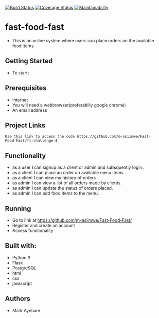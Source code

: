 [![Build Status](https://travis-ci.org/m-asiimwe/Fast-Food-Fast.svg?branch=ft-challenge-4)](https://travis-ci.org/m-asiimwe/fast-foods-fast)
[![Coverage Status](https://coveralls.io/repos/github/m-asiimwe/Fast-Food-Fast/badge.svg?branch=ft-challenge-4)](https://coveralls.io/github/m-asiimwe/fast-foods-fast?branch=ft-challenge-3)
[![Maintainability](https://api.codeclimate.com/v1/badges/fe5d0f7b2397b5cc47bf/maintainability)](https://codeclimate.com/github/m-asiimwe/Fast-Food-Fast/maintainability)

# fast-food-fast

- This is an online system where users can place orders on the available food items

## Getting Started

- To start;

## Prerequisites

- Internet
- You will need a webbrowser(preferablliy google chrome)
- An email address

## Project Links

``` Use this link to access the code https://github.com/m-asiimwe/Fast-Food-Fast/ft-challenge-4 ```

## Functionality 

- as a user I can signup as a client or admin and subsquently login .
- as a client I can place an order on available menu items.
- as a client I can view my history of orders
- as admin I can view a list of all orders made by clients.
- as admin I can update the status of orders placed.
- as admin I can add food items to the menu.


## Running

- Go to link at https://github.com/m-asiimwe/Fast-Food-Fast/
- Register and create an account
- Access functionality

## Built with:

- Python 3
- Flask
- PostgreSQL
- html
- css
- javascript

## Authors

- Mark Ayebare